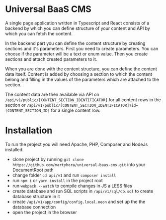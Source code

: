 # Universal BaaS CMS

A single page application written in Typescript and React consists of a backend by which you can define structure of your content and API by which you can fetch the content.

In the backend part you can define the content structure by creating sections and it's parameters. First you need to create parameters. You can choose if the parameter will be a text or enum value. Then you create sections and attach created parameters to it.

When you are done with the content structure, you can define the content data itself. Content is added by choosing a section to which the content belong and filling in the values of the parameters which are attached to the section.

The content data are then available via API on ```/api/v1/public/[CONTENT_SECTION_IDENTIFICATOR]``` for all content rows in the section or ```/api/v1/public/[CONTENT_SECTION_IDENTIFICATOR]?id=[CONTENT_SECTION_ID]``` for a single content row.

# Installation

To run the project you will need Apache, PHP, Composer and NodeJs installed.

- clone project by running ```git clone https://github.com/martyhora/universal-baas-cms.git``` into your DocumentRoot path
- change folder ```cd api/v1``` and run ```composer install```
- run ```npm i``` or ```yarn install``` in the project root
- run ```webpack --watch``` to compile changes in JS a LESS files
- create database and run SQL scripts in ```/api/v1/sql/db.sql``` to create database structure in it
- create ```/api/v1/app/config/config.local.neon``` and set up the the database connection
- open the project in the browser
